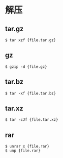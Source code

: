# 解压
## tar.gz
```shell
$ tar xzf {file.tar.gz}
```
## gz
```shell
$ gzip -d {file.gz}
```
## tar.bz
```shell
$ tar -xf {file.tar.bz}
```
## tar.xz
```shell
$ tar -cJf {file.tar.xz}
```
## rar
```shell
$ unrar x {file.rar}
$ unp {file.rar}
```
